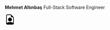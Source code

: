 **Mehmet Altınbaş**
Full-Stack Software Engineer

[![Download CV](./file-earmark-person.svg)](https://github.com/altnbsmehmet/altnbsmehmet/releases/download/v1.0/CV-Mehmet-Altınbaş.pdf)